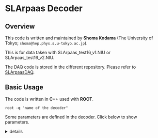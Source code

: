# SLArpaas Decoder

## Overview

This code is written and maintained by **Shoma Kodama** (The University of Tokyo; `shoma@hep.phys.s.u-tokyo.ac.jp`).

This is for data taken with SLArpaas_test16_v1.NIU or SLArpaas_test16_v2.NIU.

The DAQ code is stored in the different repository.
Please refer to [SLArpaasDAQ](https://github.com/shomakodama/SLArpaasDAQ).





## Basic Usage

The code is written in **C++** used with **ROOT**.

`root -q "name of the decoder"`

Some parameters are defined in the decoder.
Click below to show parameters.

<details>
<summary>details</summary>

name|description
---|---
length|sample length
interval|clock interval (should be 8 ns)
timing_offset|timing is split into 2 lines (32-bits*2, should be 0x100000000)

</details>





